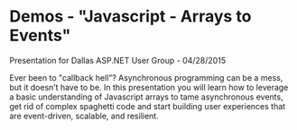 # Demos - "Javascript - Arrays to Events"  
Presentation for Dallas ASP.NET User Group - 04/28/2015

Ever been to "callback hell”? Asynchronous programming can be a mess, but it doesn’t have to be. In this presentation you will learn how to leverage a basic understanding of Javascript arrays to tame asynchronous events, get rid of complex spaghetti code and start building user experiences that are event-driven, scalable, and resilient. 

